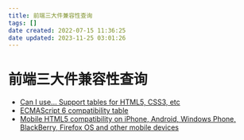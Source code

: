 ```yaml
---
title: 前端三大件兼容性查询
tags: []
date created: 2022-07-15 11:36:25
date updated: 2023-11-25 03:01:26
---
```


# 前端三大件兼容性查询

- [Can I use... Support tables for HTML5, CSS3, etc](https://caniuse.com/)
- [ECMAScript 6 compatibility table](http://kangax.github.io/compat-table/es6/)
- [Mobile HTML5 compatibility on iPhone, Android, Windows Phone, BlackBerry, Firefox OS and other mobile devices](http://mobilehtml5.org/)
